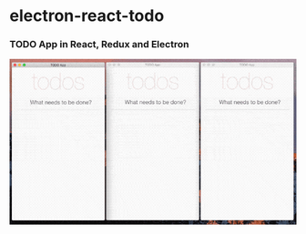 # electron-react-todo

### TODO App in React, Redux and Electron

![alt text](https://raw.githubusercontent.com/subeesh/electron-react-todo/screencast/todo.gif "Todo App")

